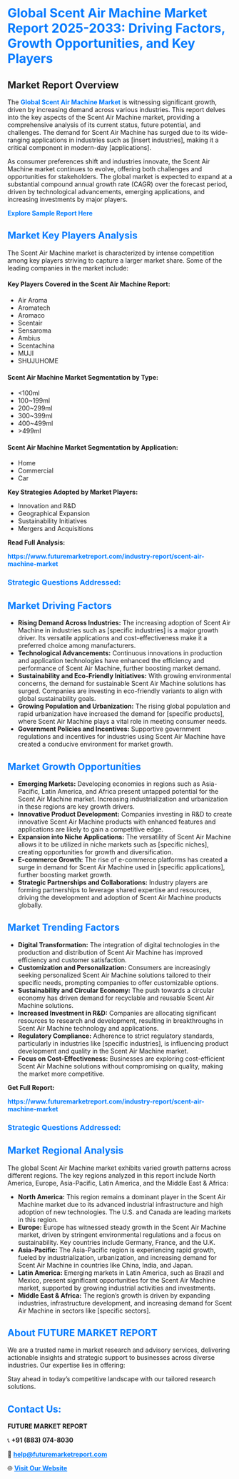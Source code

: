 <h1 style="color: #007BFF;">Global Scent Air Machine Market Report 2025-2033: Driving Factors, Growth Opportunities, and Key Players</h1>

<section id="overview">
<h2>Market Report Overview</h2>
<p>The <a href="https://www.futuremarketreport.com/industry-report/scent-air-machine-market" style="color: #007BFF; text-decoration: none;"><strong>Global Scent Air Machine Market</strong></a> is witnessing significant growth, driven by increasing demand across various industries. This report delves into the key aspects of the Scent Air Machine market, providing a comprehensive analysis of its current status, future potential, and challenges. The demand for Scent Air Machine has surged due to its wide-ranging applications in industries such as [insert industries], making it a critical component in modern-day [applications].</p>
<p>As consumer preferences shift and industries innovate, the Scent Air Machine market continues to evolve, offering both challenges and opportunities for stakeholders. The global market is expected to expand at a substantial compound annual growth rate (CAGR) over the forecast period, driven by technological advancements, emerging applications, and increasing investments by major players.</p>
</section>

<section id="overview">
<p><a href="https://www.futuremarketreport.com/request-sample/reportId=106045" style="color: #007BFF; text-decoration: none;"><strong>Explore Sample Report Here</strong></a></p>
</section>

<section id="key-players">
<h2 style="color: #007BFF;">Market Key Players Analysis</h2>
<p>The Scent Air Machine market is characterized by intense competition among key players striving to capture a larger market share. Some of the leading companies in the market include:</p>
<h4>Key Players Covered in the Scent Air Machine Report:</h4>
<ul><li>Air Aroma</li><li>Aromatech</li><li>Aromaco</li><li>Scentair</li><li>Sensaroma</li><li>Ambius</li><li>Scentachina</li><li>MUJI</li><li>SHUJUHOME</li></ul>
<h4>Scent Air Machine Market Segmentation by Type:</h4>
<ul><li>&lt;100ml</li><li>100~199ml</li><li>200~299ml</li><li>300~399ml</li><li>400~499ml</li><li>&gt;499ml</li></ul>

<h4>Scent Air Machine Market Segmentation by Application:</h4>
<ul><li>Home</li><li>Commercial</li><li>Car</li></ul>
<p><strong>Key Strategies Adopted by Market Players:</strong></p>
<ul>
<li>Innovation and R&D</li>
<li>Geographical Expansion</li>
<li>Sustainability Initiatives</li>
<li>Mergers and Acquisitions</li>
</ul>
</section>

<section>
<p><strong>Read Full Analysis: </strong></p><a href="https://www.futuremarketreport.com/industry-report/scent-air-machine-market" style="color: #007BFF; text-decoration: none;"><strong>https://www.futuremarketreport.com/industry-report/scent-air-machine-market</strong></a>
<h3 style="color: #007BFF;">Strategic Questions Addressed:</h3>
</section>

<section id="driving-factors">
<h2 style="color: #007BFF;">Market Driving Factors</h2>
<ul>
<li><strong>Rising Demand Across Industries:</strong> The increasing adoption of Scent Air Machine in industries such as [specific industries] is a major growth driver. Its versatile applications and cost-effectiveness make it a preferred choice among manufacturers.</li>
<li><strong>Technological Advancements:</strong> Continuous innovations in production and application technologies have enhanced the efficiency and performance of Scent Air Machine, further boosting market demand.</li>
<li><strong>Sustainability and Eco-Friendly Initiatives:</strong> With growing environmental concerns, the demand for sustainable Scent Air Machine solutions has surged. Companies are investing in eco-friendly variants to align with global sustainability goals.</li>
<li><strong>Growing Population and Urbanization:</strong> The rising global population and rapid urbanization have increased the demand for [specific products], where Scent Air Machine plays a vital role in meeting consumer needs.</li>
<li><strong>Government Policies and Incentives:</strong> Supportive government regulations and incentives for industries using Scent Air Machine have created a conducive environment for market growth.</li>
</ul>
</section>

<section id="growth-opportunities">
<h2 style="color: #007BFF;">Market Growth Opportunities</h2>
<ul>
<li><strong>Emerging Markets:</strong> Developing economies in regions such as Asia-Pacific, Latin America, and Africa present untapped potential for the Scent Air Machine market. Increasing industrialization and urbanization in these regions are key growth drivers.</li>
<li><strong>Innovative Product Development:</strong> Companies investing in R&D to create innovative Scent Air Machine products with enhanced features and applications are likely to gain a competitive edge.</li>
<li><strong>Expansion into Niche Applications:</strong> The versatility of Scent Air Machine allows it to be utilized in niche markets such as [specific niches], creating opportunities for growth and diversification.</li>
<li><strong>E-commerce Growth:</strong> The rise of e-commerce platforms has created a surge in demand for Scent Air Machine used in [specific applications], further boosting market growth.</li>
<li><strong>Strategic Partnerships and Collaborations:</strong> Industry players are forming partnerships to leverage shared expertise and resources, driving the development and adoption of Scent Air Machine products globally.</li>
</ul>
</section>

<section id="trending-factors">
<h2 style="color: #007BFF;">Market Trending Factors</h2>
<ul>
<li><strong>Digital Transformation:</strong> The integration of digital technologies in the production and distribution of Scent Air Machine has improved efficiency and customer satisfaction.</li>
<li><strong>Customization and Personalization:</strong> Consumers are increasingly seeking personalized Scent Air Machine solutions tailored to their specific needs, prompting companies to offer customizable options.</li>
<li><strong>Sustainability and Circular Economy:</strong> The push towards a circular economy has driven demand for recyclable and reusable Scent Air Machine solutions.</li>
<li><strong>Increased Investment in R&D:</strong> Companies are allocating significant resources to research and development, resulting in breakthroughs in Scent Air Machine technology and applications.</li>
<li><strong>Regulatory Compliance:</strong> Adherence to strict regulatory standards, particularly in industries like [specific industries], is influencing product development and quality in the Scent Air Machine market.</li>
<li><strong>Focus on Cost-Effectiveness:</strong> Businesses are exploring cost-efficient Scent Air Machine solutions without compromising on quality, making the market more competitive.</li>
</ul>
</section>

<section>
<p><strong>Get Full Report: </strong></p><a href="https://www.futuremarketreport.com/industry-report/scent-air-machine-market" style="color: #007BFF; text-decoration: none;"><strong>https://www.futuremarketreport.com/industry-report/scent-air-machine-market</strong></a>
<h3 style="color: #007BFF;">Strategic Questions Addressed:</h3>
</section>


<section id="regional-analysis">
<h2 style="color: #007BFF;">Market Regional Analysis</h2>
<p>The global Scent Air Machine market exhibits varied growth patterns across different regions. The key regions analyzed in this report include North America, Europe, Asia-Pacific, Latin America, and the Middle East & Africa:</p>
<ul>
<li><strong>North America:</strong> This region remains a dominant player in the Scent Air Machine market due to its advanced industrial infrastructure and high adoption of new technologies. The U.S. and Canada are leading markets in this region.</li>
<li><strong>Europe:</strong> Europe has witnessed steady growth in the Scent Air Machine market, driven by stringent environmental regulations and a focus on sustainability. Key countries include Germany, France, and the U.K.</li>
<li><strong>Asia-Pacific:</strong> The Asia-Pacific region is experiencing rapid growth, fueled by industrialization, urbanization, and increasing demand for Scent Air Machine in countries like China, India, and Japan.</li>
<li><strong>Latin America:</strong> Emerging markets in Latin America, such as Brazil and Mexico, present significant opportunities for the Scent Air Machine market, supported by growing industrial activities and investments.</li>
<li><strong>Middle East & Africa:</strong> The region’s growth is driven by expanding industries, infrastructure development, and increasing demand for Scent Air Machine in sectors like [specific sectors].</li>
</ul>
</section>

<footer>
<h2 style="color: #007BFF;">About FUTURE MARKET REPORT</h2>
<p>We are a trusted name in market research and advisory services, delivering actionable insights and strategic support to businesses across diverse industries. Our expertise lies in offering:</p>

<p>Stay ahead in today’s competitive landscape with our tailored research solutions.</p>

<h2 style="color: #007BFF;">Contact Us:</h2>
<p><strong>FUTURE MARKET REPORT</strong></p>
<p>📞 <strong>+91 (883) 074-8030</strong></p>
<p>📧 <strong><a href="mailto:help@futuremarketreport.com" style="color: #007BFF;">help@futuremarketreport.com</a></strong></p>
<p>🌐 <strong><a href="https://www.futuremarketreport.com/" style="color: #007BFF;">Visit Our Website</a></strong></p>
</footer>